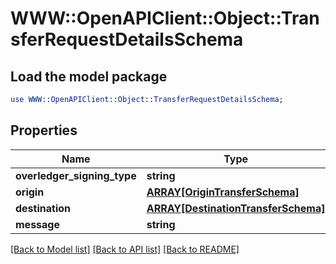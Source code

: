 # WWW::OpenAPIClient::Object::TransferRequestDetailsSchema

## Load the model package
```perl
use WWW::OpenAPIClient::Object::TransferRequestDetailsSchema;
```

## Properties
Name | Type | Description | Notes
------------ | ------------- | ------------- | -------------
**overledger_signing_type** | **string** |  | [optional] 
**origin** | [**ARRAY[OriginTransferSchema]**](OriginTransferSchema.md) |  | [optional] 
**destination** | [**ARRAY[DestinationTransferSchema]**](DestinationTransferSchema.md) |  | [optional] 
**message** | **string** |  | [optional] 

[[Back to Model list]](../README.md#documentation-for-models) [[Back to API list]](../README.md#documentation-for-api-endpoints) [[Back to README]](../README.md)


